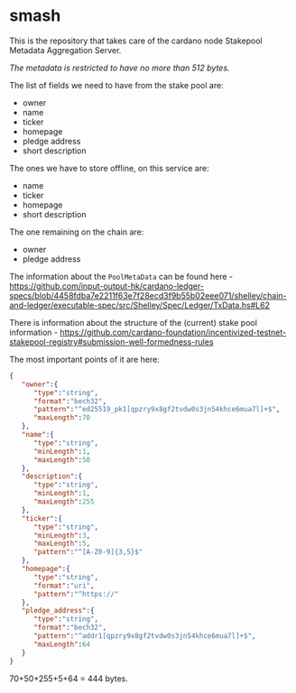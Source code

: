 # smash

This is the repository that takes care of the cardano node Stakepool Metadata Aggregation Server.

*The metadata is restricted to have no more than 512 bytes.*

The list of fields we need to have from the stake pool are:
* owner
* name
* ticker
* homepage
* pledge address
* short description

The ones we have to store offline, on this service are:
* name
* ticker
* homepage
* short description

The one remaining on the chain are:
* owner
* pledge address

The information about the `PoolMetaData` can be found here - https://github.com/input-output-hk/cardano-ledger-specs/blob/4458fdba7e2211f63e7f28ecd3f9b55b02eee071/shelley/chain-and-ledger/executable-spec/src/Shelley/Spec/Ledger/TxData.hs#L62

There is information about the structure of the (current) stake pool information - https://github.com/cardano-foundation/incentivized-testnet-stakepool-registry#submission-well-formedness-rules

The most important points of it are here:
```JSON
{
   "owner":{
      "type":"string",
      "format":"bech32",
      "pattern":"^ed25519_pk1[qpzry9x8gf2tvdw0s3jn54khce6mua7l]+$",
      "maxLength":70
   },
   "name":{
      "type":"string",
      "minLength":1,
      "maxLength":50
   },
   "description":{
      "type":"string",
      "minLength":1,
      "maxLength":255
   },
   "ticker":{
      "type":"string",
      "minLength":3,
      "maxLength":5,
      "pattern":"^[A-Z0-9]{3,5}$"
   },
   "homepage":{
      "type":"string",
      "format":"uri",
      "pattern":"^https://"
   },
   "pledge_address":{
      "type":"string",
      "format":"bech32",
      "pattern":"^addr1[qpzry9x8gf2tvdw0s3jn54khce6mua7l]+$",
      "maxLength":64
   }
}
```

70+50+255+5+64 = 444 bytes.




